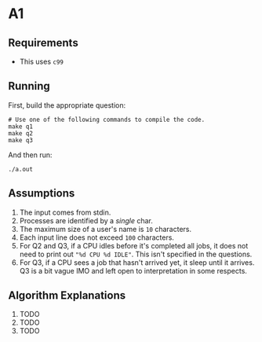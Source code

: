 # A1
## Requirements
- This uses `c99`

## Running
First, build the appropriate question:
```shell
# Use one of the following commands to compile the code.
make q1
make q2
make q3
```

And then run:
```
./a.out
```

## Assumptions
1. The input comes from stdin.
2. Processes are identified by a *single* char.
3. The maximum size of a user's name is `10` characters.
4. Each input line does not exceed `100` characters.
5. For Q2 and Q3, if a CPU idles before it's completed all jobs, it does not need to print out `"%d	CPU %d IDLE"`. This isn't specified in the questions.
6. For Q3, if a CPU sees a job that hasn't arrived yet, it sleep until it arrives. Q3 is a bit vague IMO and left open to interpretation in some respects.

## Algorithm Explanations
1. TODO
2. TODO
3. TODO
